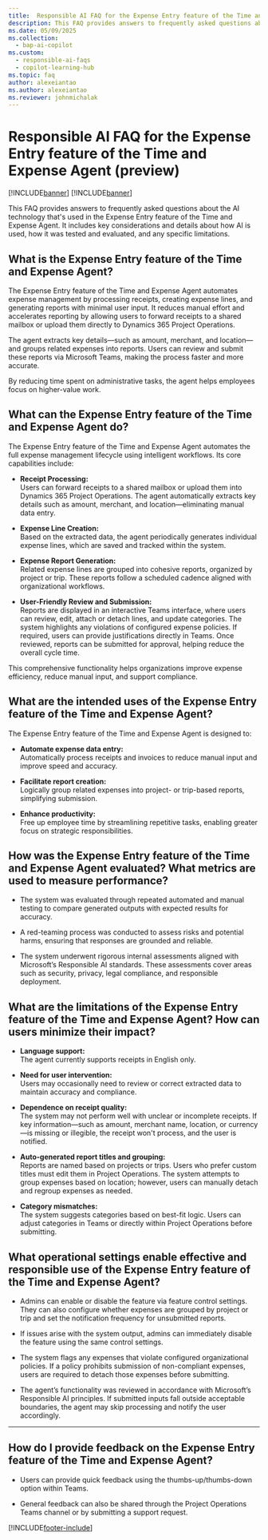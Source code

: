```yaml
---
title:  Responsible AI FAQ for the Expense Entry feature of the Time and Expense Agent (preview)
description: This FAQ provides answers to frequently asked questions about the AI technology that's used in the Expense Entry feature of the Time and Expense Agent. It includes key considerations and details about how the AI is used, how it was tested and evaluated, and any specific limitations.
ms.date: 05/09/2025
ms.collection:
  - bap-ai-copilot
ms.custom:
  - responsible-ai-faqs
  - copilot-learning-hub
ms.topic: faq
author: alexeiantao
ms.author: alexeiantao
ms.reviewer: johnmichalak
---
```


# Responsible AI FAQ for the Expense Entry feature of the Time and Expense Agent (preview)

[!INCLUDE[banner](../includes/banner.md)]
[!INCLUDE[banner](../includes/preview-note.md)]

This FAQ provides answers to frequently asked questions about the AI technology that's used in the Expense Entry feature of the Time and Expense Agent. It includes key considerations and details about how AI is used, how it was tested and evaluated, and any specific limitations.

## What is the Expense Entry feature of the Time and Expense Agent?

The Expense Entry feature of the Time and Expense Agent automates expense management by processing receipts, creating expense lines, and generating reports with minimal user input. It reduces manual effort and accelerates reporting by allowing users to forward receipts to a shared mailbox or upload them directly to Dynamics 365 Project Operations.

The agent extracts key details—such as amount, merchant, and location—and groups related expenses into reports. Users can review and submit these reports via Microsoft Teams, making the process faster and more accurate.

By reducing time spent on administrative tasks, the agent helps employees focus on higher-value work.


## What can the Expense Entry feature of the Time and Expense Agent do?

The Expense Entry feature of the Time and Expense Agent automates the full expense management lifecycle using intelligent workflows. Its core capabilities include:

- **Receipt Processing:**  
  Users can forward receipts to a shared mailbox or upload them into Dynamics 365 Project Operations. The agent automatically extracts key details such as amount, merchant, and location—eliminating manual data entry.

- **Expense Line Creation:**  
  Based on the extracted data, the agent periodically generates individual expense lines, which are saved and tracked within the system.

- **Expense Report Generation:**  
  Related expense lines are grouped into cohesive reports, organized by project or trip. These reports follow a scheduled cadence aligned with organizational workflows.

- **User-Friendly Review and Submission:**  
  Reports are displayed in an interactive Teams interface, where users can review, edit, attach or detach lines, and update categories. The system highlights any violations of configured expense policies. If required, users can provide justifications directly in Teams. Once reviewed, reports can be submitted for approval, helping reduce the overall cycle time.

This comprehensive functionality helps organizations improve expense efficiency, reduce manual input, and support compliance.

## What are the intended uses of the Expense Entry feature of the Time and Expense Agent?

The Expense Entry feature of the Time and Expense Agent is designed to:

- **Automate expense data entry:**  
  Automatically process receipts and invoices to reduce manual input and improve speed and accuracy.

- **Facilitate report creation:**  
  Logically group related expenses into project- or trip-based reports, simplifying submission.

- **Enhance productivity:**  
  Free up employee time by streamlining repetitive tasks, enabling greater focus on strategic responsibilities.

## How was the Expense Entry feature of the Time and Expense Agent evaluated? What metrics are used to measure performance?

- The system was evaluated through repeated automated and manual testing to compare generated outputs with expected results for accuracy.

- A red-teaming process was conducted to assess risks and potential harms, ensuring that responses are grounded and reliable.

- The system underwent rigorous internal assessments aligned with Microsoft’s Responsible AI standards. These assessments cover areas such as security, privacy, legal compliance, and responsible deployment.


## What are the limitations of the Expense Entry feature of the Time and Expense Agent? How can users minimize their impact?

- **Language support:**  
  The agent currently supports receipts in English only.

- **Need for user intervention:**  
  Users may occasionally need to review or correct extracted data to maintain accuracy and compliance.

- **Dependence on receipt quality:**  
  The system may not perform well with unclear or incomplete receipts. If key information—such as amount, merchant name, location, or currency—is missing or illegible, the receipt won't process, and the user is notified.

- **Auto-generated report titles and grouping:**  
  Reports are named based on projects or trips. Users who prefer custom titles must edit them in Project Operations. The system attempts to group expenses based on location; however, users can manually detach and regroup expenses as needed.

- **Category mismatches:**  
  The system suggests categories based on best-fit logic. Users can adjust categories in Teams or directly within Project Operations before submitting.


## What operational settings enable effective and responsible use of the Expense Entry feature of the Time and Expense Agent?

- Admins can enable or disable the feature via feature control settings. They can also configure whether expenses are grouped by project or trip and set the notification frequency for unsubmitted reports.

- If issues arise with the system output, admins can immediately disable the feature using the same control settings.

- The system flags any expenses that violate configured organizational policies. If a policy prohibits submission of non-compliant expenses, users are required to detach those expenses before submitting.

- The agent’s functionality was reviewed in accordance with Microsoft’s Responsible AI principles. If submitted inputs fall outside acceptable boundaries, the agent may skip processing and notify the user accordingly.

---

## How do I provide feedback on the Expense Entry feature of the Time and Expense Agent?

- Users can provide quick feedback using the thumbs-up/thumbs-down option within Teams.

- General feedback can also be shared through the Project Operations Teams channel or by submitting a support request.

[!INCLUDE[footer-include](../includes/footer-banner.md)]
